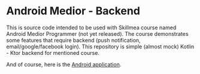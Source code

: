 # Android Medior - Backend  
  
This is source code intended to be used with Skillmea course named Android Medior Programmer (not yet released). The course demonstrates some features that require backend (push notification, email/google/facebook login). This repository is simple (almost mock) Kotlin - Ktor backend for mentioned course.

And of course, here is the [Android application](https://github.com/VizGhar/skillmea_medior_android_app).
